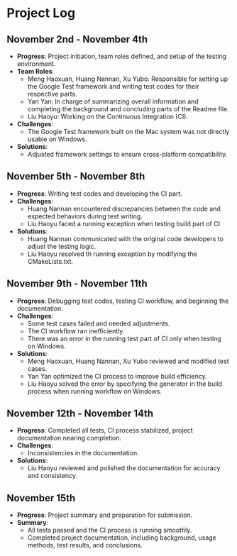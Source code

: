 
# Project Log

## November 2nd - November 4th
- **Progress**: Project initiation, team roles defined, and setup of the testing environment.
- **Team Roles**:
  - Meng Haoxuan, Huang Nannan, Xu Yubo: Responsible for setting up the Google Test framework and writing test codes for their respective parts.
  - Yan Yan: In charge of summarizing overall information and completing the background and concluding parts of the Readme file. 
  - Liu Haoyu: Working on the Continuous Integration (CI).
- **Challenges**:
  - The Google Test framework built on the Mac system was not directly usable on Windows.
- **Solutions**:
  - Adjusted framework settings to ensure cross-platform compatibility.

## November 5th - November 8th
- **Progress**: Writing test codes and developing the CI part.
- **Challenges**:
  - Huang Nannan encountered discrepancies between the code and expected behaviors during test writing.
  - Liu Haoyu faced a running exception when testing build part of CI
- **Solutions**:
  - Huang Nannan communicated with the original code developers to adjust the testing logic.
  - Liu Haoyu resolved th running exception by modifying the CMakeLists.txt.
## November 9th - November 11th
- **Progress**: Debugging test codes, testing CI workflow, and beginning the documentation.
- **Challenges**:
  - Some test cases failed and needed adjustments.
  - The CI workflow ran inefficiently.
  - There was an error in the running test part of CI only when testing on Windows.
- **Solutions**:
  - Meng Haoxuan, Huang Nannan, Xu Yubo reviewed and modified test cases.
  - Yan Yan optimized the CI process to improve build efficiency.
  - Liu Haoyu solved the error by specifying the generator in the build process when running workflow on Windows.

## November 12th - November 14th
- **Progress**: Completed all tests, CI process stabilized, project documentation nearing completion.
- **Challenges**:
  - Inconsistencies in the documentation.
- **Solutions**:
  - Liu Haoyu reviewed and polished the documentation for accuracy and consistency.

## November 15th
- **Progress**: Project summary and preparation for submission.
- **Summary**:
  - All tests passed and the CI process is running smoothly.
  - Completed project documentation, including background, usage methods, test results, and conclusions.

